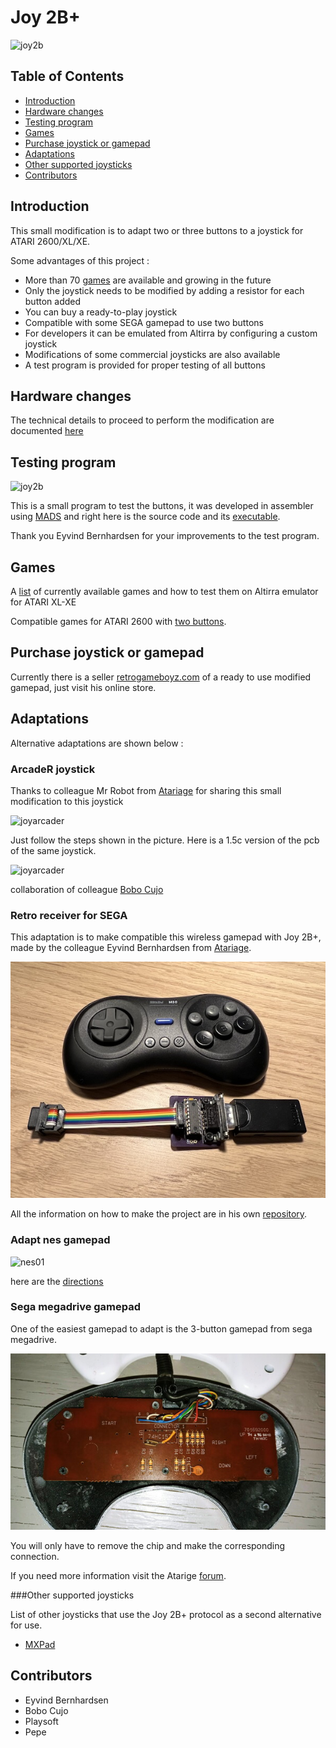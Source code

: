 # Joy 2B+

![joy2b](img/joy2bplus.png)

## Table of Contents
 - [Introduction](#Introduction)
 - [Hardware changes](#Hardwarechanges)
 - [Testing program](#Testingprogram)
 - [Games](#Games)
 - [Purchase joystick or gamepad](#purchase)
 - [Adaptations](#Adaptations)
 - [Other supported joysticks](#suportjoy)
 - [Contributors](#Contributors)

<a name="Introduction"/>

## Introduction 

This small modification is to adapt two or three buttons to a joystick for ATARI 2600/XL/XE.

Some advantages of this project :

 - More than 70 [games](https://github.com/ascrnet/Joy2Bplus/wiki/Games) are available and growing in the future
 - Only the joystick needs to be modified by adding a resistor for each button added
 - You can buy a ready-to-play joystick
 - Compatible with some SEGA gamepad to use two buttons
 - For developers it can be emulated from Altirra by configuring a custom joystick
 - Modifications of some commercial joysticks are also available
 - A test program is provided for proper testing of all buttons

<a name="Hardwarechanges"/>

## Hardware changes

The technical details to proceed to perform the modification are documented [here](../../wiki/Instructions)

<a name="Testingprogram"/>

## Testing program

![joy2b](img/testjoy2b.png)

This is a small program to test the buttons, it was developed in assembler using [MADS](http://mads.atari8.info) and right here is the source code and its [executable](https://github.com/ascrnet/Joy2Bplus/releases).

Thank you Eyvind Bernhardsen for your improvements to the test program.

<a name="Games"/>

## Games

A [list](https://github.com/ascrnet/Joy2Bplus/wiki/Games) of currently available games and how to test them on Altirra emulator for ATARI XL-XE

Compatible games for ATARI 2600 with [two buttons](https://atariage.com/forums/topic/158430-rom-hacks-to-support-2-buttons-with-genesis-controllers).

<a name="Purchase"/>

## Purchase joystick or gamepad

Currently there is a seller [retrogameboyz.com](https://retrogameboyz.com/products/atari-8-bit-2-button-action-joystick-control-pad-gamepad-xegs-theme) of a ready to use modified gamepad, just visit his online store.

<a name="Adaptations"/>

## Adaptations

Alternative adaptations are shown below :

### ArcadeR joystick

Thanks to colleague Mr Robot from [Atariage](https://atariage.com/forums/topic/278884-2-button-joystick/?do=findComment&comment=4670068) for sharing this small modification to this joystick

![joyarcader](img/arcaderJoy.jpeg)

Just follow the steps shown in the picture. Here is a 1.5c version of the pcb of the same joystick.

![joyarcader](img/arcaderJoy_v15.png)

collaboration of colleague [Bobo Cujo](https://atariage.com/forums/topic/278884-2-button-joystick/?do=findComment&comment=4828898)


### Retro receiver for SEGA

This adaptation is to make compatible this wireless gamepad with Joy 2B+, made by the colleague Eyvind Bernhardsen from [Atariage](https://atariage.com/forums/topic/316068-diy-sega-mega-drive-genesis-adapter/).

![adaptersega](img/adaptersega.jpeg)

All the information on how to make the project are in his own [repository](https://github.com/eyvind/sega-adapter/).

### Adapt nes gamepad

![nes01](img/nesjoy2b01.jpg)

here are the [directions](https://github.com/ascrnet/Joy2Bplus/wiki/adapt-nes-gamepad) 

### Sega megadrive gamepad

One of the easiest gamepad to adapt is the 3-button gamepad from sega megadrive.

![megadrive](img/gpadmega.jpg)

You will only have to remove the chip and make the corresponding connection.

If you need more information visit the Atarige [forum](https://forums.atariage.com/topic/333051-i-designed-a-joypad-for-the-xexegs-anyone-with-a-3d-printer-want-to-take-a-crack-at-it/#comment-5028852).

<a name="suportjoy"/>
###Other supported joysticks

List of other joysticks that use the Joy 2B+ protocol as a second alternative for use.

- [MXPad](http://www.krupkaj.cz/sblog/article_detail.php?itmid=9000035)

<a name="Contributors"/>

## Contributors

 - Eyvind Bernhardsen
 - Bobo Cujo
 - Playsoft
 - Pepe
